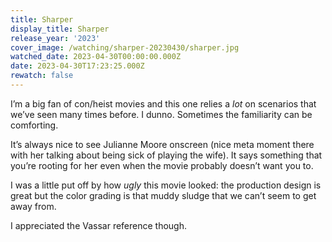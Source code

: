 ```yaml
---
title: Sharper
display_title: Sharper
release_year: '2023'
cover_image: /watching/sharper-20230430/sharper.jpg
watched_date: 2023-04-30T00:00:00.000Z
date: 2023-04-30T17:23:25.000Z
rewatch: false
---
```

I’m a big fan of con/heist movies and this one relies a _lot_ on scenarios that we’ve seen many times before. I dunno. Sometimes the familiarity can be comforting.

It’s always nice to see Julianne Moore onscreen (nice meta moment there with her talking about being sick of playing the wife). It says something that you’re rooting for her even when the movie probably doesn’t want you to. 

I was a little put off by how _ugly_ this movie looked: the production design is great but the color grading is that muddy sludge that we can’t seem to get away from.

I appreciated the Vassar reference though.
